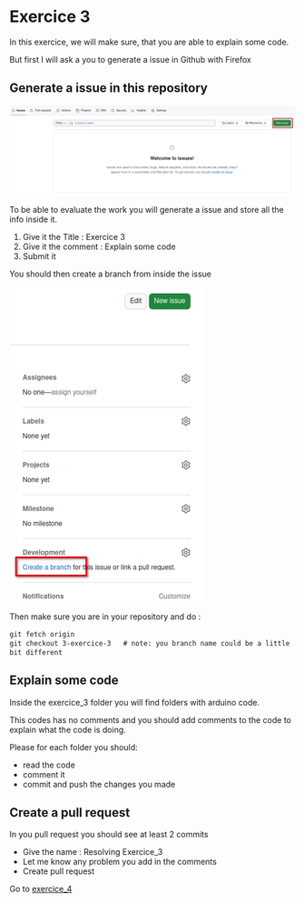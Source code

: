 # Exercice 3

In this exercice, we will make sure, that you are able to explain some code.

But first I will ask a you to generate a issue in Github with Firefox

## Generate a issue in this repository

![Generate Issue](../exercice_1/img/1-create-issue.png)

To be able to evaluate the work you will generate a issue and store all the info inside it.

1. Give it the Title : Exercice 3
1. Give it the comment : Explain some code
1. Submit it

You should then create a branch from inside the issue

![Create a Branch](../exercice_2/img/4-create-branch.png)

Then make sure you are in your repository and do :
```
git fetch origin
git checkout 3-exercice-3   # note: you branch name could be a little bit different
```

## Explain some code

Inside the exercice_3 folder you will find folders with arduino code.

This codes has no comments and you should add comments to the code to explain what the code is doing.

Please for each folder you should:
- read the code
- comment it
- commit and push the changes you made

## Create a pull request

In you pull request you should see at least 2 commits

- Give the name : Resolving Exercice_3
- Let me know any problem you add in the comments
- Create pull request 

Go to [exercice_4](../exercice_4)